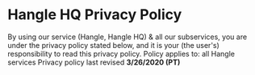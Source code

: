 # Hangle HQ Privacy Policy
By using our service (Hangle, Hangle HQ) & all our subservices, you are under the privacy policy stated below, and it is your (the user's) responsibility to read this privacy policy.
Policy applies to: all Hangle services
Privacy policy last revised **3/26/2020 (PT)** 

